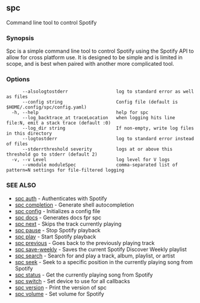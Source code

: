 ## spc

Command line tool to control Spotify

### Synopsis

Spc is a simple command line tool to control Spotify using the Spotify API
to allow for cross platform use. It is designed to be simple and is limited in
scope, and is best when paired with another more complicated tool.

### Options

```
      --alsologtostderr                  log to standard error as well as files
      --config string                    Config file (default is $HOME/.config/spc/config.yaml)
  -h, --help                             help for spc
      --log_backtrace_at traceLocation   when logging hits line file:N, emit a stack trace (default :0)
      --log_dir string                   If non-empty, write log files in this directory
      --logtostderr                      log to standard error instead of files
      --stderrthreshold severity         logs at or above this threshold go to stderr (default 2)
  -v, --v Level                          log level for V logs
      --vmodule moduleSpec               comma-separated list of pattern=N settings for file-filtered logging
```

### SEE ALSO

* [spc auth](spc_auth.md)	 - Authenticates with Spotify
* [spc completion](spc_completion.md)	 - Generate shell autocompletion
* [spc config](spc_config.md)	 - Initializes a config file
* [spc docs](spc_docs.md)	 - Generates docs fpr spc
* [spc next](spc_next.md)	 - Skips the track currently playing
* [spc pause](spc_pause.md)	 - Stop Spotify playback
* [spc play](spc_play.md)	 - Start Spotify playback
* [spc previous](spc_previous.md)	 - Goes back to the previously playing track
* [spc save-weekly](spc_save-weekly.md)	 - Saves the current Spotify Discover Weekly playlist
* [spc search](spc_search.md)	 - Search for and play a track, album, playlist, or artist
* [spc seek](spc_seek.md)	 - Seek to a specific position in the currently playing song from Spotify
* [spc status](spc_status.md)	 - Get the currently playing song from Spotify
* [spc switch](spc_switch.md)	 - Set device to use for all callbacks
* [spc version](spc_version.md)	 - Print the version of spc
* [spc volume](spc_volume.md)	 - Set volume for Spotify

